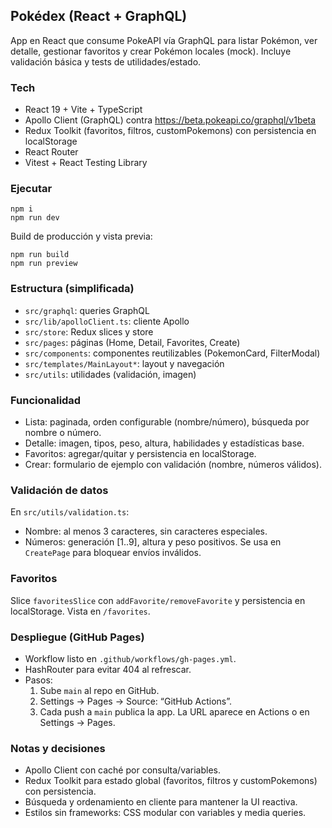 ## Pokédex (React + GraphQL)

App en React que consume PokeAPI vía GraphQL para listar Pokémon, ver detalle, gestionar favoritos y crear Pokémon locales (mock). Incluye validación básica y tests de utilidades/estado.

### Tech
- React 19 + Vite + TypeScript
- Apollo Client (GraphQL) contra https://beta.pokeapi.co/graphql/v1beta
- Redux Toolkit (favoritos, filtros, customPokemons) con persistencia en localStorage
- React Router
- Vitest + React Testing Library

### Ejecutar

```
npm i
npm run dev
```

Build de producción y vista previa:

```
npm run build
npm run preview
```

### Estructura (simplificada)
- `src/graphql`: queries GraphQL
- `src/lib/apolloClient.ts`: cliente Apollo
- `src/store`: Redux slices y store
- `src/pages`: páginas (Home, Detail, Favorites, Create)
- `src/components`: componentes reutilizables (PokemonCard, FilterModal)
- `src/templates/MainLayout*`: layout y navegación
- `src/utils`: utilidades (validación, imagen)

### Funcionalidad
- Lista: paginada, orden configurable (nombre/número), búsqueda por nombre o número.
- Detalle: imagen, tipos, peso, altura, habilidades y estadísticas base.
- Favoritos: agregar/quitar y persistencia en localStorage.
- Crear: formulario de ejemplo con validación (nombre, números válidos).

### Validación de datos
En `src/utils/validation.ts`:
- Nombre: al menos 3 caracteres, sin caracteres especiales.
- Números: generación [1..9], altura y peso positivos.
Se usa en `CreatePage` para bloquear envíos inválidos.

### Favoritos
Slice `favoritesSlice` con `addFavorite/removeFavorite` y persistencia en localStorage. Vista en `/favorites`.

### Despliegue (GitHub Pages)
- Workflow listo en `.github/workflows/gh-pages.yml`.
- HashRouter para evitar 404 al refrescar.
- Pasos:
  1) Sube `main` al repo en GitHub.
  2) Settings → Pages → Source: “GitHub Actions”.
  3) Cada push a `main` publica la app. La URL aparece en Actions o en Settings → Pages.

### Notas y decisiones
- Apollo Client con caché por consulta/variables.
- Redux Toolkit para estado global (favoritos, filtros y customPokemons) con persistencia.
- Búsqueda y ordenamiento en cliente para mantener la UI reactiva.
- Estilos sin frameworks: CSS modular con variables y media queries.

